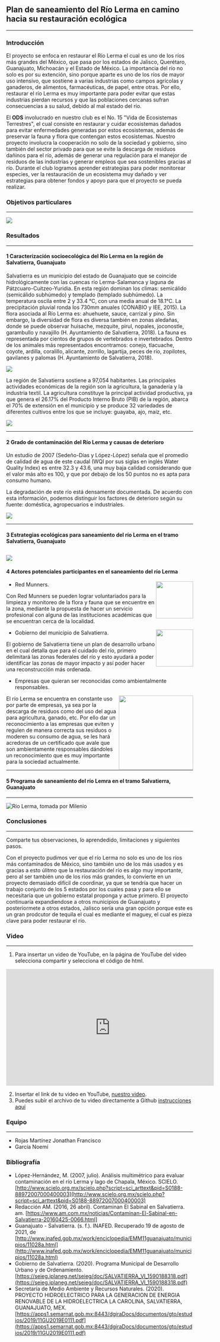 ## Plan de saneamiento del Río Lerma en camino hacia su restauración ecológica

--- 

### Introducción

El proyecto se enfoca en restaurar el Río Lerma el cual es uno de los ríos más grandes del México, que pasa por los estados de Jalisco, Querétaro, Guanajuato, Michoacán y el Estado de México. La importancia del río no solo es por su extención, sino porque aparte es uno de los ríos de mayor uso intensivo, que sostiene a varias industrias como campos agrícolas y ganaderos, de alimentos, farmacéuticas, de papel, entre otras. Por ello, restaurar el río Lerma es muy importante para poder evitar que estas industrias pierdan recursos y que las poblaciones cercanas sufran consecuencias a su salud, debido al mal estado del río.

El **ODS** involucrado en nuestro club es el No. 15 "Vida de Ecosistemas Terrestres", el cual consiste en restaurar y cuidar ecosistemas dañados para evitar enfermedades generadas por estos ecosistemas, además de preservar la fauna y flora que contengan estos ecosistemas. Nuestro proyecto involucra la cooperación no solo de la sociedad y gobierno, sino también del sector privado para que se evite la descarga de residuos dañinos para el río, además de generar una regulación para el manejor de residuos de las industrias y generar empleos que sea sostenibles gracias al río. Durante el club logramos aprender estrategias para poder monitorear especies, ver la restauración de un ecosistema muy dañado y ver estrategias para obtener fondos y apoyo para que el proyecto se pueda realizar.

### Objetivos particulares

---

![](objetivos.png)


### Resultados

---

#### 1 Caracterización socioecológica del Río Lerma en la región de Salvatierra, Guanajuato

Salvatierra es un municipio del estado de Guanajuato que se coincide hidrológicamente con las cuencas río Lerma-Salamanca y laguna de Pátzcuaro-Cuitzeo-Yuridia. En esta región dominan los climas: semicálido (semicálido subhúmedo) y templado (templado subhúmedo). La temperatura oscila entre 2 y 33.4 °C, con una media anual de 18.1°C. La precipitación pluvial ronda los 730mm anuales (CONABIO y IEE, 2015).
La flora asociada al Río Lerma es: ahuehuete, sauce, carrizal y pino. Sin embargo, la diversidad de flora es diversa también en zonas aledañas, donde se puede observar huisache, mezquite, pirul, nopales, joconostle, garambullo y navajillo (H. Ayuntamiento de Salvatierra, 2018).
La fauna es representada por cientos de grupos de vertebrados e invertebrados. Dentro de los animales más representados encontramos: conejo, tlacuache, coyote, ardilla, coralillo, alicante, zorrillo, lagartija, peces de río, zopilotes, gavilanes y palomas (H. Ayuntamiento de Salvatierra, 2018).

![](Flora.png)


La región de Salvatierra sostiene a 97,054 habitantes. Las principales actividades económicas de la región son la agricultura, la ganadería y la industria textil. La agricultura constituye la principal actividad productiva, ya que genera el 26.17% del Producto Interno Bruto (PIB) de la región, abarca el 70% de extensión en el municipio y se produce 32 variedades de diferentes cultivos entre los que se incluye: guayaba, ajo, maíz, etc.

![](Actividades.JPG)

---

#### 2 Grado de contaminación del Río Lerma y causas de deterioro

Un estudio de 2007 (Sedeño-Días y López-López) señala que el promedio de calidad de agua de este caudal (WQI por sus siglas en inglés Water Quality Index) es entre 32.3 y 43.6, una muy baja calidad considerando que el valor más alto es 100, y que por debajo de los 50 puntos no es apta para consumo humano. 

La degradación de este río está densamente documentada. De acuerdo con esta información, podemos distinguir los factores de deterioro según su fuente: doméstica, agropecuarios e industriales.

![](Calidad.png)

---

#### 3 Estrategias ecológicas para saneamiento del río Lerma en el tramo Salvatierra, Guanajuato

![](Métodos.png)
---

#### 4 Actores potenciales participantes en el saneamiento del río Lerma
<img src="munners-logo.png" width=100 align="right">

* Red Munners.

Con Red Munners se pueden lograr voluntariados para la limpieza y monitoreo de la flora y fauna que se encuentre en la zona, mediante la propuesta de hacer un servicio profesional con alguna de las instituciones académicas que se encuentran cerca de la localidad. 

<img src="logo - salvatierra.jfif" width=100 align="right">

* Gobierno del municipio de Salvatierra.

El gobierno de Salvatierra tiene un plan de desarrollo urbano en el cual detalla que para el cuidado del río, primero delimitará las zonas federales del río y esto ayudará a poder identificar las zonas de mayor impacto y así poder hacer una reconstrucción más ordenada.



* Empresas que quieran ser reconocidas como ambientalmente responsables.

<img src="ods.jpg" width=200 align="right">El río Lerma se encuentra en constante uso por parte de empresas, ya sea por la descarga de residuos como del uso del agua para agricultura, ganado, etc. Por ello dar un reconocimiento a las empresas que eviten y regulen de manera correcta sus residuos o moderen su consumo de agua, se les hará acredoras de un certificado que avale que son ambientamente responsables dándoles un reconocimiento que es muy importante para la sociedad actualmente. 



---

#### 5 Programa de saneamiento del río Lemra en el tramo Salvatierra, Guanajuato


---

![](https://imagenes.milenio.com/pWY0CtbcEZxQG6NTp1tG5Z62-xc=/936x566/https://www.milenio.com/uploads/media/2017/05/15/contaminacion-rio-lerma-rio-lerma.jpeg " Río Lerma, tomada por Milenio ")

### Conclusiones

---

Comparte tus observaciones, lo aprendedido, limitaciones y siguientes pasos. 

Con el proyecto pudimos ver que el río Lerma no solo es uno de los ríos más contaminados de México, sino también uno de los más usados y es gracias a esto úlitmo que la restauración del río es algo muy importante, pero al ser también uno de los ríos más grandes, lo convierte en un proyecto demasiado difícil de coordinar, ya que se tendría que hacer un trabajo conjunto de los 5 estados por los cuales pasa y para ello se necesitaría que un gobierno estatal proponga y actue primero. El proyecto continuaría expandiendose a otros municipios de Guanajuato y posteriormete a otros estados, Jalisco sería una gran opción porque este es un gran prodcutor de tequila el cual es mediante el maguey, el cual es pieza clave para poder restaurar el río. 

### Video

---

 1. Para insertar un video de YouTube, en la página de YouTube del video selecciona compartir y selecciona el código de html.
 <iframe width="560" height="315" src="https://www.youtube.com/embed/PLj1-CMNERM" title="YouTube video player" frameborder="0" allow="accelerometer; autoplay; clipboard-write; encrypted-media; gyroscope; picture-in-picture" allowfullscreen></iframe>
 
 2. Insertar el link de tu video en YouTube, [nuestro video](https://youtu.be/rmXvlBPq24Q).
 4. Puedes subir el archivo de tu video directamente a Github [instrucciones aquí](https://stackoverflow.com/questions/4279611/how-to-embed-a-video-into-github-readme-md)
 
### Equipo

---

* Rojas Martínez Jonathan Francisco
* García Noemí


### Bibliografía

* López-Hernández, M. (2007, julio). Análisis multimétrico para evaluar contaminación en el río Lerma y lago de Chapala, México. SCIELO. [http://www.scielo.org.mx/scielo.php?script=sci_arttext&pid=S0188-88972007000400003](http://www.scielo.org.mx/scielo.php?script=sci_arttext&pid=S0188-88972007000400003)
* Redacción AM. (2016, 26 abril). Contaminan El Sabinal en Salvatierra. am. [https://www.am.com.mx/noticias/Contaminan-El-Sabinal-en-Salvatierra-20160425-0066.html]
* Guanajuato - Salvatierra. (s. f.). INAFED. Recuperado 19 de agosto de 2021, de [http://www.inafed.gob.mx/work/enciclopedia/EMM11guanajuato/municipios/11028a.html](http://www.inafed.gob.mx/work/enciclopedia/EMM11guanajuato/municipios/11028a.html)
* Gobierno de Salvatierra. (2020). Programa Municipal de Desarrollo Urbano y de Ordenamiento.[https://seieg.iplaneg.net/seieg/doc/SALVATIERRA_VI_1590188318.pdf](https://seieg.iplaneg.net/seieg/doc/SALVATIERRA_VI_1590188318.pdf)
* Secretaría de Medio Ambiente y Recursos Naturales. (2020). PROYECTO HIDROELECTRICO PARA LA GENERACION DE ENERGIA RENOVABLE DE LA HIDROELECTRICA LA CAROLINA, SALVATIERRA, GUANAJUATO, MEX. [https://apps1.semarnat.gob.mx:8443/dgiraDocs/documentos/gto/estudios/2019/11GU2019E0111.pdf](https://apps1.semarnat.gob.mx:8443/dgiraDocs/documentos/gto/estudios/2019/11GU2019E0111.pdf)


